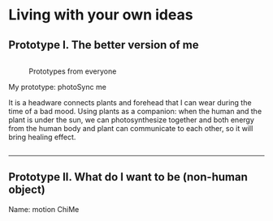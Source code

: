 # Living with your own ideas

## Prototype I. The better version of me

<figure><img src="../../.gitbook/assets/微信图片_20241029163214.jpg" alt=""><figcaption><p>Prototypes from everyone</p></figcaption></figure>

My prototype: photoSync me

It is a headware connects plants and forehead that I can wear during the time of a bad mood. Using plants as a companion: when the human and the plant is under the sun, we can photosynthesize together and both energy from the human body and plant can communicate to each other, so it will bring healing effect.

<figure><img src="../../.gitbook/assets/IMG_1228.gif" alt=""><figcaption></figcaption></figure>

***

## Prototype II. What do I want to be (non-human object)

Name: motion ChiMe&#x20;



